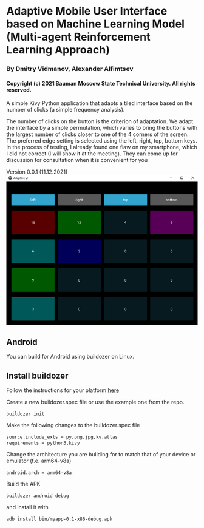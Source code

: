 # Adaptive Mobile User Interface based on Machine Learning Model (Multi-agent Reinforcement Learning Approach)
### By Dmitry Vidmanov, Alexander Alfimtsev
#### Copyright (c) 2021 Bauman Moscow State Technical University. All rights reserved.

A simple Kivy Python application that adapts a tiled interface based on the number of clicks (a simple frequency analysis).

The number of clicks on the button is the criterion of adaptation. We adapt the interface by a simple permutation, which varies to bring the buttons with the largest number of clicks closer to one of the 4 corners of the screen. The preferred edge setting is selected using the left, right, top, bottom keys.
In the process of testing, I already found one flaw on my smartphone, which I did not correct (I will show it at the meeting).
They can come up for discussion for consultation when it is convenient for you

Version 0.0.1 (11.12.2021)
![img.png](img/interface001.png)

## Android
You can build for Android using buildozer on Linux.
## Install buildozer

Follow the instructions for your platform [here](https://pypi.org/project/buildozer/) 

Create a new buildozer.spec file or use the example one from the repo.
```
buildozer init
```
Make the following changes to the buildozer.spec file
```
source.include_exts = py,png,jpg,kv,atlas
requirements = python3,kivy
```
Change the architecture you are building for to match that of your device or emulator (f.e. arm64-v8a)
```
android.arch = arm64-v8a
```
Build the APK
```
buildozer android debug
```
and install it with
```
adb install bin/myapp-0.1-x86-debug.apk
```
